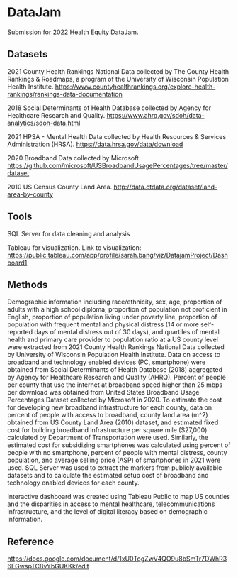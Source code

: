 # DataJam
Submission for 2022 Health Equity DataJam. 



## Datasets
2021 County Health Rankings National Data collected by The County Health Rankings & Roadmaps, a program of the University of Wisconsin Population Health Institute.
https://www.countyhealthrankings.org/explore-health-rankings/rankings-data-documentation

2018 Social Determinants of Health Database collected by Agency for Healthcare Research and Quality. https://www.ahrq.gov/sdoh/data-analytics/sdoh-data.html

2021 HPSA - Mental Health Data collected by Health Resources & Services Administration (HRSA). https://data.hrsa.gov/data/download

2020 Broadband Data collected by Microsoft. https://github.com/microsoft/USBroadbandUsagePercentages/tree/master/dataset

2010 US Census County Land Area. http://data.ctdata.org/dataset/land-area-by-county


## Tools
SQL Server for data cleaning and analysis 

Tableau for visualization. Link to visualization: https://public.tableau.com/app/profile/sarah.bang/viz/DatajamProject/Dashboard1

## Methods

Demographic information including race/ethnicity, sex, age, proportion of adults with a high school diploma, proportion of population not proficient in English, proportion of population living under poverty line, proportion of population with frequent mental and physical distress (14 or more self-reported days of mental distress out of 30 days), and quartiles of mental health and primary care provider to population ratio at a US county level were extracted from 2021 County Health Rankings National Data collected by University of Wisconsin Population Health Institute. Data on access to broadband and technology enabled devices (PC, smartphone) were obtained from Social Determinants of Health Database (2018) aggregated by Agency for Healthcare Research and Quality (AHRQ). Percent of people per county that use the internet at broadband speed higher than 25 mbps per download was obtained from United States Broadband Usage Percentages Dataset collected by Microsoft in 2020. To estimate the cost for developing new broadband infrastructure for each county, data on percent of people with access to broadband, county land area (m^2) obtained from US County Land Area (2010) dataset, and estimated fixed cost for building broadband infrastructure per square mile ($27,000) calculated by Department of Transportation were used. Similarly, the estimated cost for subsidizing smartphones was calculated using percent of people with no smartphone, percent of people with mental distress, county population, and average selling price (ASP) of smartphones in 2021 were used. SQL Server was used to extract the markers from publicly available datasets and to calculate the estimated setup cost of broadband and technology enabled devices for each county.


Interactive dashboard was created using Tableau Public to map US counties and the disparities in access to mental healthcare, telecommunications infrastructure, and the level of digital literacy based on demographic information. 




## Reference

https://docs.google.com/document/d/1xU0TogZwV4QO9u8bSmTr7DWhR36EGwspTC8vYbGUKKk/edit
